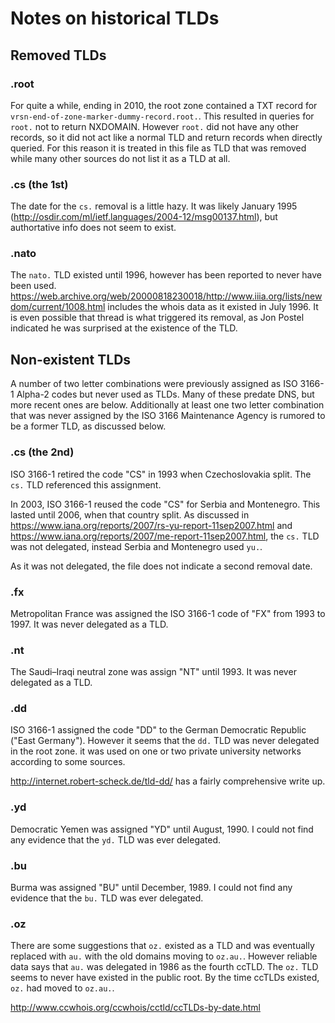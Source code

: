 # Notes on historical TLDs

## Removed TLDs

### .root

For quite a while, ending in 2010, the root zone contained a TXT record for `vrsn-end-of-zone-marker-dummy-record.root.`. This resulted in queries for `root.` not to return NXDOMAIN.  However `root.` did not have any other records, so it did not act like a normal TLD and return records when directly queried.  For this reason it is treated in this file as TLD that was removed while many other sources do not list it as a TLD at all.

### .cs (the 1st)

The date for the `cs.` removal is a little hazy.  It was likely January 1995 (http://osdir.com/ml/ietf.languages/2004-12/msg00137.html), but authortative info does not seem to exist.

### .nato

The `nato.` TLD existed until 1996, however has been reported to never have been used.  https://web.archive.org/web/20000818230018/http://www.iiia.org/lists/newdom/current/1008.html includes the whois data as it existed in July 1996.  It is even possible that thread is what triggered its removal, as Jon Postel indicated he was surprised at the existence of the TLD. 

## Non-existent TLDs

A number of two letter combinations were previously assigned as ISO 3166-1 Alpha-2 codes but never used as TLDs.  Many of these predate DNS, but more recent ones are below.  Additionally at least one two letter combination that was never assigned by the ISO 3166 Maintenance Agency is rumored to be a former TLD, as discussed below.

### .cs (the 2nd)

ISO 3166-1 retired the code "CS" in 1993 when Czechoslovakia split.  The `cs.` TLD referenced this assignment.

In 2003, ISO 3166-1 reused the code "CS" for Serbia and Montenegro.  This lasted until 2006, when that country split.  As discussed in https://www.iana.org/reports/2007/rs-yu-report-11sep2007.html and https://www.iana.org/reports/2007/me-report-11sep2007.html, the `cs.` TLD was not delegated, instead Serbia and Montenegro used `yu.`.  

As it was not delegated, the file does not indicate a second removal date.

### .fx

Metropolitan France was assigned the ISO 3166-1 code of "FX" from 1993 to 1997.  It was never delegated as a TLD.

### .nt

The Saudi–Iraqi neutral zone was assign "NT" until 1993.  It was never delegated as a TLD.

### .dd

ISO 3166-1 assigned the code "DD" to the German Democratic Republic ("East Germany").  However it seems that the `dd.` TLD was never delegated in the root zone.  it was used on one or two private university networks according to some sources.

http://internet.robert-scheck.de/tld-dd/ has a fairly comprehensive write up.

### .yd

Democratic Yemen was assigned "YD" until August, 1990.  I could not find any evidence that the `yd.` TLD was ever delegated.

### .bu

Burma was assigned "BU" until December, 1989.  I could not find any evidence that the `bu.` TLD was ever delegated.

### .oz

There are some suggestions that `oz.` existed as a TLD and was eventually replaced with `au.` with the old domains moving to `oz.au.`.  However reliable data says that `au.` was delegated in 1986 as the fourth ccTLD.  The `oz.` TLD seems to never have existed in the public root.  By the time ccTLDs existed, `oz.` had moved to `oz.au.`.

http://www.ccwhois.org/ccwhois/cctld/ccTLDs-by-date.html
